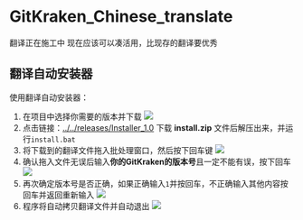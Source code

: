# GitKraken_Chinese_translate

翻译正在施工中
现在应该可以凑活用，比现存的翻译要优秀

## 翻译自动安装器

使用翻译自动安装器：

1. 在项目中选择你需要的版本并下载
   ![](https://img.kai233.top/picgo/202201152310631.png)
2. 点击链接：[../../releases/Installer_1.0](../../releases/Installer_1.0) 下载 **install.zip** 文件后解压出来，并运行`install.bat`
3. 将下载到的翻译文件拖入批处理窗口，然后按下回车键
   ![](https://img.kai233.top/picgo/202201152313524.png)
4. 确认拖入文件无误后输入**你的GitKraken的版本号**且一定不能有误，按下回车
   ![](https://img.kai233.top/picgo/202201152317295.png)
5. 再次确定版本号是否正确，如果正确输入`1`并按回车，不正确输入其他内容按回车并返回重新输入
   ![](https://img.kai233.top/picgo/202201152320591.png)
6. 程序将自动拷贝翻译文件并自动退出
   ![](https://img.kai233.top/picgo/202201152321902.png)

